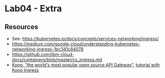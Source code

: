 # Lab04 - Extra

## Resources

- See: https://kubernetes.io/docs/concepts/services-networking/ingress/
- https://medium.com/google-cloud/understanding-kubernetes-networking-ingress-1bc341c84078
- https://github.com/ibm-cloud-docs/containers/blob/master/cs_ingress.md
- [Kong, "the world's most popular open source API Gateway"](https://konghq.com/kong/), [tutorial with Kong Ingress](https://medium.com/swlh/kubernetes-ingress-simplified-e0b9dc32f9fd)